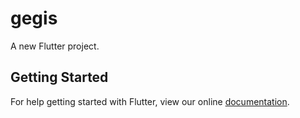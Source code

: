 # gegis

A new Flutter project.

## Getting Started

For help getting started with Flutter, view our online
[documentation](https://flutter.io/).
